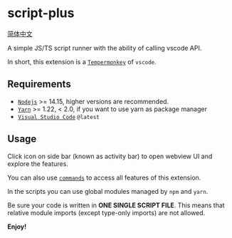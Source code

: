 # script-plus

[简体中文](./docs/README.zh-CN.md)

A simple JS/TS script runner with the ability of calling vscode API.

In short, this extension is a [`Tempermonkey`](https://www.tampermonkey.net/) of `vscode`.

## Requirements

- [`Nodejs`](https://nodejs.org/) >= 14.15, higher versions are recommended.
- [`Yarn`](https://yarnpkg.org) >= 1.22, < 2.0, if you want to use yarn as package manager
- [`Visual Studio Code`](https://code.visualstudio.com) `@latest`

## Usage

Click icon on side bar (known as activity bar) to open webview UI and explore the features.

You can also use [`commands`](https://code.visualstudio.com/api/references/contribution-points#contributes.commands) to access all features of this extension.

In the scripts you can use global modules managed by `npm` and `yarn`.

Be sure your code is written in **ONE SINGLE SCRIPT FILE**. This means that relative module imports (except type-only imports) are not allowed.

**Enjoy!**
